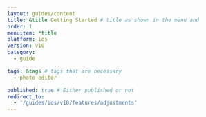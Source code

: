 ```yaml
---
layout: guides/content
title: &title Getting Started # title as shown in the menu and
order: 1
menuitem: *title
platform: ios
version: v10
category:
  - guide

tags: &tags # tags that are necessary
  - photo editor

published: true # Either published or not
redirect_to:
  - '/guides/ios/v10/features/adjustments'
---
```

